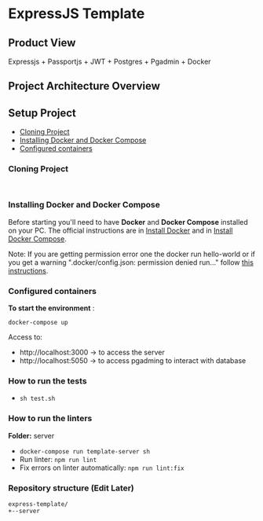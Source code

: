 # ExpressJS Template

## Product View

Expressjs + Passportjs + JWT + Postgres + Pgadmin + Docker

## Project Architecture Overview

## Setup Project

* [Cloning Project](#cloning-project)
* [Installing Docker and Docker Compose](#installing-docker-and-docker-compose)
* [Configured containers](#configured-containers)


### Cloning Project
```


```

### Installing Docker and Docker Compose

Before starting you'll need to have __Docker__ and __Docker Compose__ installed on your PC.
The official instructions are in [Install Docker](https://docs.docker.com/install/) and in [Install Docker Compose](https://docs.docker.com/compose/install/#install-compose).

Note: If you are getting permission error one the docker run hello-world or if you get a warning ".docker/config.json: permission denied run..." follow [this instructions](https://docs.docker.com/install/linux/linux-postinstall/).

### Configured containers

__To start the environment__ :

```
docker-compose up
```

Access to:
- http://localhost:3000 -> to access the server
- http://localhost:5050 -> to access pgadming to interact with database


### How to run the tests
 - `sh test.sh`


### How to run the linters
**Folder:** server
- `docker-compose run template-server sh`
- Run linter: `npm run lint` 
- Fix errors on linter automatically: `npm run lint:fix` 


### Repository structure (Edit Later)

```
express-template/
+--server
```
